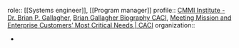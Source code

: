 role:: [[Systems engineer]], [[Program manager]]
profile:: [CMMI Institute - Dr. Brian P. Gallagher](https://www.cmmiinstitute.com/capability-counts/2019/speakers/dr-brian-p-gallagher), [Brian Gallagher Biography CACI](http://c4i.gmu.edu/eventsInfo/reviews/2014/abstracts_bios/Brian%20Gallagher%20Bio.pdf), [Meeting Mission and Enterprise Customers’ Most Critical Needs | CACI](https://www.caci.com/about-caci)
 organization::

-